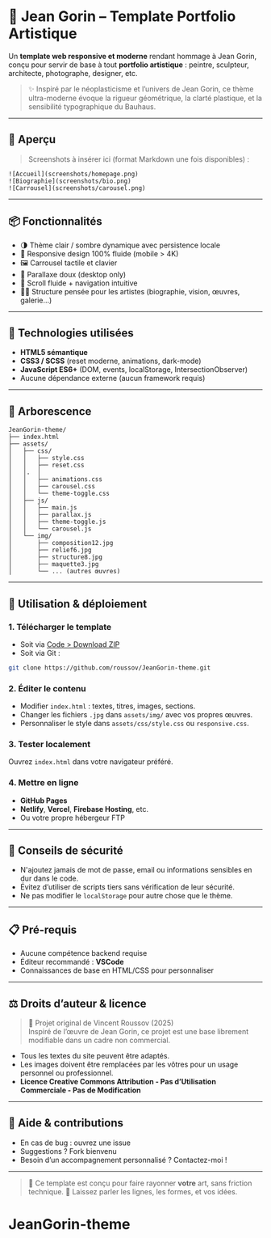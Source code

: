 
# 🎨 Jean Gorin – Template Portfolio Artistique

Un **template web responsive et moderne** rendant hommage à Jean Gorin, conçu pour servir de base à tout **portfolio artistique** : peintre, sculpteur, architecte, photographe, designer, etc.

> ✨ Inspiré par le néoplasticisme et l’univers de Jean Gorin, ce thème ultra-moderne évoque la rigueur géométrique, la clarté plastique, et la sensibilité typographique du Bauhaus.

---

## 📸 Aperçu

> Screenshots à insérer ici (format Markdown une fois disponibles) :
```
![Accueil](screenshots/homepage.png)
![Biographie](screenshots/bio.png)
![Carrousel](screenshots/carousel.png)
```

---

## 📦 Fonctionnalités

- 🌗 Thème clair / sombre dynamique avec persistence locale
- 🎯 Responsive design 100% fluide (mobile > 4K)
- 🖼️ Carrousel tactile et clavier
- 🧱 Parallaxe doux (desktop only)
- 🧭 Scroll fluide + navigation intuitive
- 🧑‍🎨 Structure pensée pour les artistes (biographie, vision, œuvres, galerie…)

---

## 🧩 Technologies utilisées

- **HTML5 sémantique**
- **CSS3 / SCSS** (reset moderne, animations, dark-mode)
- **JavaScript ES6+** (DOM, events, localStorage, IntersectionObserver)
- Aucune dépendance externe (aucun framework requis)

---

## 📁 Arborescence

```
JeanGorin-theme/
├── index.html
├── assets/
│   ├── css/
│   │   ├── style.css
│   │   ├── reset.css
│   │.  │
│   │   ├── animations.css
│   │   ├── carousel.css
│   │   └── theme-toggle.css
│   ├── js/
│   │   ├── main.js
│   │   ├── parallax.js
│   │   ├── theme-toggle.js
│   │   └── carousel.js
│   └── img/
│       ├── composition12.jpg
│       ├── relief6.jpg
│       ├── structure8.jpg
│       ├── maquette3.jpg
│       └── ... (autres œuvres)
```

---

## 🚀 Utilisation & déploiement

### 1. Télécharger le template

- Soit via [Code > Download ZIP](https://github.com/roussov/JeanGorin-theme)
- Soit via Git :
```bash
git clone https://github.com/roussov/JeanGorin-theme.git
```

### 2. Éditer le contenu

- Modifier `index.html` : textes, titres, images, sections.
- Changer les fichiers `.jpg` dans `assets/img/` avec vos propres œuvres.
- Personnaliser le style dans `assets/css/style.css` ou `responsive.css`.

### 3. Tester localement

Ouvrez `index.html` dans votre navigateur préféré.

### 4. Mettre en ligne

- **GitHub Pages**
- **Netlify**, **Vercel**, **Firebase Hosting**, etc.
- Ou votre propre hébergeur FTP

---

## 🔐 Conseils de sécurité

- N'ajoutez jamais de mot de passe, email ou informations sensibles en dur dans le code.
- Évitez d’utiliser de scripts tiers sans vérification de leur sécurité.
- Ne pas modifier le `localStorage` pour autre chose que le thème.

---

## 📋 Pré-requis

- Aucune compétence backend requise
- Éditeur recommandé : **VSCode**
- Connaissances de base en HTML/CSS pour personnaliser

---

## ⚖️ Droits d’auteur & licence

> 🧠 Projet original de Vincent Roussov (2025)  
Inspiré de l’œuvre de Jean Gorin, ce projet est une base librement modifiable dans un cadre non commercial.

- Tous les textes du site peuvent être adaptés.
- Les images doivent être remplacées par les vôtres pour un usage personnel ou professionnel.
- **Licence Creative Commons Attribution - Pas d’Utilisation Commerciale - Pas de Modification**

---

## 🤝 Aide & contributions

- En cas de bug : ouvrez une issue
- Suggestions ? Fork bienvenu
- Besoin d’un accompagnement personnalisé ? Contactez-moi !

---

> 🔧 Ce template est conçu pour faire rayonner **votre** art, sans friction technique.
> 🎨 Laissez parler les lignes, les formes, et vos idées.

# JeanGorin-theme
